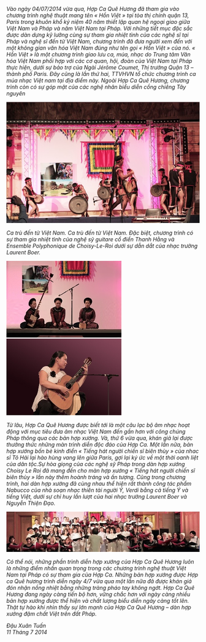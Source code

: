 <!--
title: Hợp Ca Quê Hương biểu diễn tại tòa thị chính quận 13, Paris
author: Đâu Xuân Tuấn
-->

*Vào ngày 04/07/2014 vừa qua, Hợp Ca Quê Hương đã tham gia vào chương trình nghệ thuật mang tên « Hồn Việt » tại tòa thị chính quận 13, Paris trong khuôn khổ kỷ niệm 40 năm thiết lập quan hệ ngoại giao giữa Việt Nam và Pháp và năm Việt Nam tại Pháp. Với những tiết mục đặc sắc được dàn dựng kỹ lưỡng cùng sự tham gia nhiệt tình của các nghệ sĩ  tại Pháp và nghệ sĩ đến từ Việt Nam, chương trình đã đưa người xem đến với một không gian văn hóa Việt Nam đúng như tên gọi « Hồn Việt » của nó. « Hồn Việt » là một chương trình giao lưu ca, múa, nhạc do Trung tâm Văn hóa Việt Nam phối hợp với các cơ quan, hội, đoàn của Việt Nam tại Pháp thực hiện, dưới sự bảo trợ của Ngài Jérôme Coumet, Thị trưởng Quận 13 – thành phố Paris. Đây cũng là lần thứ hai, TTVHVN tổ chức chương trình  ca múa nhạc Việt nam tại địa điểm này. Ngoài Hợp Ca Quê Hương, chương trình còn có sự góp mặt của các nghệ nhân biểu diễn cồng chiêng Tây nguyên*

![](mairie-13-cong-chieng.jpg)

*Ca trù đến từ Việt Nam. Ca trù đến từ Việt Nam. Đặc biệt, chương trình có sự tham gia nhiệt tình của nghệ sỹ guitare cổ điển Thanh Hằng và Ensemble Polyphonique de Choisy-Le-Roi dưới sự dẫn dắt của nhạc trưởng Laurent Boer.*

![](mairie-13-ca-tru.jpg) ![](mairie-13-thanh-hang-guitar.jpg)

*Từ lâu, Hợp Ca Quê Hương được biết tới là một câu lạc bộ âm nhạc hoạt động với mục tiêu đưa âm nhạc Việt Nam đến gần hơn với công chúng Pháp thông qua các bản hợp xướng. Và, thứ 6 vừa qua, khán giả lại được thưởng thức những màn trình diễn độc đáo của Hợp Ca. Một lần nữa, bản hợp xướng bốn bè kinh điển « Tiếng hát người chiến sĩ biên thùy » của nhac sĩ Tô Hải lại hào hùng vang lên giữa Paris, gợi lại ký ức về một thời oanh liệt của dân tộc.Sự hòa giọng của các nghệ sỹ Pháp trong dàn hợp xướng Choisy Le Roi đã mang đến cho màn hợp xướng « Tiếng hát người chiến sĩ biên thùy » lần này thêm hoành tráng và ấn tượng. Cũng trong chương trình, hai dàn hợp xướng đã cùng nhau thể hiện rất thành công tác phẩm Nabucco của nhà soạn nhạc thiên tài người Ý, Verdi bằng cả tiếng Ý và tiếng Việt, dưới sự chỉ huy lần lượt của hai nhạc trưởng Laurent Boer và Nguyễn Thiện Đạo.*

![](mairie-13-hcqh.jpg)

*Có thể nói, những phần trình diễn hợp xướng của Hợp Ca Quê Hương luôn là những điểm nhấn quan trọng trong các chương trình nghệ thuật Việt Nam tại Pháp có sự tham gia của Hợp Ca. Những bản hợp xướng được Hợp ca Quê hương trình diễn ngày 4/7 vừa qua một lần nữa đã được khán giả đón nhận nồng nhiệt bằng những tràng pháo tay không ngớt. Hợp Ca Quê Hương đang ngày càng tiến bộ hơn, vững chắc hơn với ngày càng nhiều bản hợp xướng được thể hiện và chất lượng biểu diễn ngày càng tốt lên. Thật tự hào khi nhìn thấy sự lớn mạnh của Hợp Ca Quê Hương – dàn hợp xướng đậm chất Việt trên đất Pháp.*

*Đậu Xuân Tuấn  
11 Tháng 7 2014*